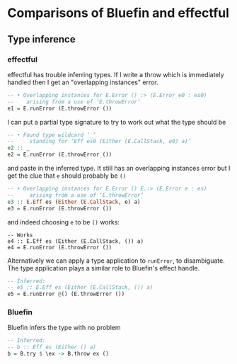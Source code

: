 # Comparisons of Bluefin and effectful

## Type inference

### effectful

effectful has trouble inferring types.  If I write a throw which is
immediately handled then I get an "overlapping instances" error.

```.hs
-- • Overlapping instances for E.Error () :> (E.Error e0 : es0)
--    arising from a use of ‘E.throwError’
e1 = E.runError (E.throwError ())
```

I can put a partial type signature to try to work out what the type
should be

```.hs
-- • Found type wildcard ‘_’
--     standing for ‘Eff es0 (Either (E.CallStack, e0) a)’
e2 :: _
e2 = E.runError (E.throwError ())
```

and paste in the inferred type.  It still has an overlapping instances
error but I get the clue that `e` should probably be `()`

```.hs
-- • Overlapping instances for E.Error () E.:> (E.Error e : es)
--     arising from a use of ‘E.throwError’
e3 :: E.Eff es (Either (E.CallStack, e) a)
e3 = E.runError (E.throwError ())
```

and indeed choosing `e` to be `()` works:

```
-- Works
e4 :: E.Eff es (Either (E.CallStack, ()) a)
e4 = E.runError (E.throwError ())
```

Alternatively we can apply a type application to `runError`, to
disambiguate. The type application plays a similar role to Bluefin's
effect handle.

```.hs
-- Inferred:
-- e5 :: E.Eff es (Either (E.CallStack, ()) a)
e5 = E.runError @() (E.throwError ())
```

### Bluefin

Bluefin infers the type with no problem

```.hs
-- Inferred:
-- b :: Eff es (Either () a)
b = B.try $ \ex -> B.throw ex ()
```
